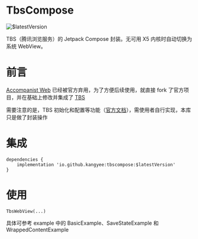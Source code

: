 # TbsCompose

![\$latestVersion](https://p3-juejin.byteimg.com/tos-cn-i-k3u1fbpfcp/1c6d5326ecc049e399180bd2d10acdc8~tplv-k3u1fbpfcp-image.image#?w=150\&h=20\&s=1172\&e=svg\&b=565656)

TBS（腾讯浏览服务）的 Jetpack Compose 封装。无可用 X5 内核时自动切换为系统 WebView。

# 前言

[Accompanist Web](https://google.github.io/accompanist/web/) 已经被官方弃用，为了方便后续使用，就直接 fork 了官方项目，并在基础上修改并集成了 [TBS](https://x5.tencent.com/)

需要注意的是，TBS 初始化和配置等功能（[官方文档](https://x5.tencent.com/docs/access.html)），需使用者自行实现，本库只是做了封装操作

# 集成

```
dependencies {
    implementation 'io.github.kangyee:tbscompose:$latestVersion'
}
```

# 使用
```
TbsWebView(...)
```

具体可参考 example 中的 BasicExample、SaveStateExample 和 WrappedContentExample

